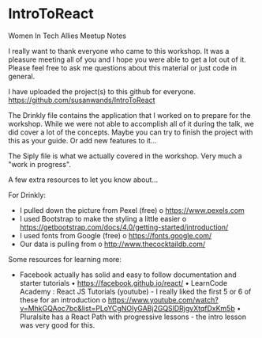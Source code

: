 # IntroToReact
Women In Tech Allies Meetup Notes

I really want to thank everyone who came to this workshop.  It was a pleasure meeting all of you and I hope you were able to get a lot out of it.  Please feel free to ask me questions about this material or just code in general. 

I have uploaded the project(s) to this github for everyone. https://github.com/susanwands/IntroToReact

The Drinkly file contains the application that I worked on to prepare for the workshop.  While we were not able to accomplish all of it during the talk, we did cover a lot of the concepts.  Maybe you can try to finish the project with this as your guide.  Or add new features to it...

The Siply file is what we actually covered in the workshop.  Very much a "work in progress".  

A few extra resources to let you know about...

For Drinkly:
  - I pulled down the picture from Pexel (free) o	https://www.pexels.com
  - I used Bootstrap to make the styling a little easier o	https://getbootstrap.com/docs/4.0/getting-started/introduction/
  - I used fonts from Google (free) o	https://fonts.google.com/
  - Our data is pulling from o	http://www.thecocktaildb.com/
  
Some resources for learning more:
  - Facebook actually has solid and easy to follow documentation and starter tutorials
    •	https://facebook.github.io/react/
  •	LearnCode Academy : React JS Tutorials (youtube) - I really liked the first 5 or 6 of these for an introduction
    o	https://www.youtube.com/watch?v=MhkGQAoc7bc&list=PLoYCgNOIyGABj2GQSlDRjgvXtqfDxKm5b
  •	Pluralsite has a React Path with progressive lessons - the intro lesson was very good for this.
  
  

  
